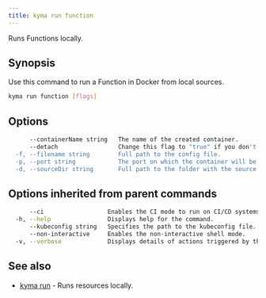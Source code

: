 ```yaml
---
title: kyma run function
---
```


Runs Functions locally.

## Synopsis

Use this command to run a Function in Docker from local sources.

```bash
kyma run function [flags]
```

## Options

```bash
      --containerName string   The name of the created container.
      --detach                 Change this flag to "true" if you don't want to follow the container logs after running the Function.
  -f, --filename string        Full path to the config file.
  -p, --port string            The port on which the container will be exposed. (default "8080")
  -d, --sourceDir string       Full path to the folder with the source code.
```

## Options inherited from parent commands

```bash
      --ci                  Enables the CI mode to run on CI/CD systems. It avoids any user interaction (such as no dialog prompts) and ensures that logs are formatted properly in log files (such as no spinners for CLI steps).
  -h, --help                Displays help for the command.
      --kubeconfig string   Specifies the path to the kubeconfig file. By default, Kyma CLI uses the KUBECONFIG environment variable or "/$HOME/.kube/config" if the variable is not set.
      --non-interactive     Enables the non-interactive shell mode.
  -v, --verbose             Displays details of actions triggered by the command.
```

## See also

* [kyma run](#kyma-run-kyma-run)	 - Runs resources locally.

